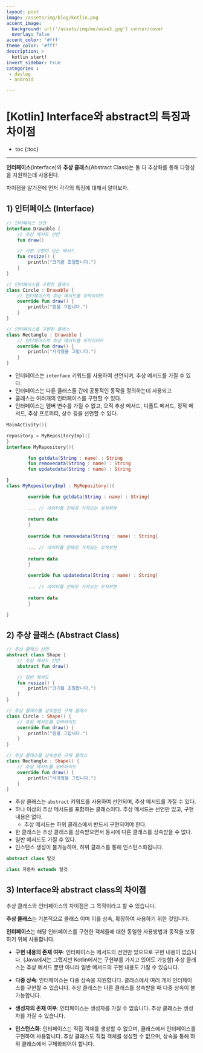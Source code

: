 ```yaml
---
layout: post
image: /assets/img/blog/kotlin.png
accent_image: 
  background: url('/assets/img/me/wave3.jpg') center/cover
  overlay: false
accent_color: '#fff'
theme_color: '#fff'
description: >
  kotlin start!
invert_sidebar: true
categories :
 - devlog	
 - android

---
```


# [Kotlin] Interface와 abstract의 특징과 차이점

* toc
{:toc}
---

**인터페이스**(Interface)와 **추상 클래스**(Abstract Class)는 둘 다 추상화를 통해 다형성을 지원하는데 사용된다.

차이점을 알기전에 먼저 각각의 특징에 대해서 알아보자.

## 1) 인터페이스 (Interface)

```kotlin
// 인터페이스 선언
interface Drawable {
    // 추상 메서드 선언
    fun draw()

    // 기본 구현이 있는 메서드
    fun resize() {
        println("크기를 조절합니다.")
    }
}

// 인터페이스를 구현한 클래스
class Circle : Drawable {
    // 인터페이스의 추상 메서드를 오버라이드
    override fun draw() {
        println("원을 그립니다.")
    }
}

// 인터페이스를 구현한 클래스
class Rectangle : Drawable {
    // 인터페이스의 추상 메서드를 오버라이드
    override fun draw() {
        println("사각형을 그립니다.")
    }
}
```

* 인터페이스는 `interface` 키워드를 사용하여 선언되며, 추상 메서드를 가질 수 있다.
* 인터페이스는 다른 클래스들 간에 공통적인 동작을 정의하는데 사용되고
* 클래스는 여러개의 인터페이스를 구현할 수 있다.
* 인터페이스는 멤버 변수를 가질 수 없고, 오직 추상 메서드, 디폴트 메서드, 정적 메서드, 추상 프로퍼티, 상수 등을 선언할 수 있다.

```kotlin
MainActivity(){

repository = MyRepositoryImpl()
}
interface MyRepository(){

		fun getdata(String : name) : String
		fun removedata(String : name) : String
		fun updatedata(String : name) : String

}
class MyRepositoryImpl : MyRepository(){

		override fun getdata(String : name) : String{
		
		... // 데이터를 진짜로 가져오는 로직부분
		
		return data
		}
		
		override fun removedata(String : name) : String{
		
		... // 데이터를 진짜로 가져오는 로직부분
		
		return data
		}

		override fun updatedata(String : name) : String{
		
		... // 데이터를 진짜로 가져오는 로직부분
		
		return data
		}

}
```



## 2) 추상 클래스 (Abstract Class)

```kotlin
// 추상 클래스 선언
abstract class Shape {
    // 추상 메서드 선언
    abstract fun draw()

    // 일반 메서드
    fun resize() {
        println("크기를 조절합니다.")
    }
}

// 추상 클래스를 상속받은 구체 클래스
class Circle : Shape() {
    // 추상 메서드를 오버라이드
    override fun draw() {
        println("원을 그립니다.")
    }
}

// 추상 클래스를 상속받은 구체 클래스
class Rectangle : Shape() {
    // 추상 메서드를 오버라이드
    override fun draw() {
        println("사각형을 그립니다.")
    }
}
```

- 추상 클래스는 `abstract` 키워드를 사용하여 선언되며, 추상 메서드를 가질 수 있다.
- 하나 이상의 추상 메서드를 포함하는 클래스이다. 추상 메서드는 선언만 있고, 구현 내용은 없다.
  - 추상 메서드는 하위 클래스에서 반드시 구현되어야 한다.
- 한 클래스는 추상 클래스를 상속받으면서 동시에 다른 클래스를 상속받을 수 없다.
- 일반 메서드도 가질 수 있다.
- 인스턴스 생성이 불가능하며, 하위 클래스를 통해 인스턴스화됩니다.

```kotlin
abstract class 탈것 
```

```java
class 자동차 extends 탈것
```



## 3) Interface와 abstract class의 차이점

추상 클래스와 인터페이스의 차이점은 그 목적이라고 할 수 있습니다. 

**추상 클래스**는 기본적으로 클래스 이며 이를 상속, 확장하여 사용하기 위한 것입니다. 

**인터페이스**는 해당 인터페이스를 구현한 객체들에 대한 동일한 사용방법과 동작을 보장하기 위해 사용합니다.

* **구현 내용의 존재 여부**: 인터페이스는 메서드의 선언만 있으므로 구현 내용이 없습니다. (Java에서는 그랬지만 Kotlin에서는 구현부를 가지고 있어도 가능함) 추상 클래스는 추상 메서드 뿐만 아니라 일반 메서드의 구현 내용도 가질 수 있습니다.

* **다중 상속**: 인터페이스는 다중 상속을 지원합니다. 클래스에서 여러 개의 인터페이스를 구현할 수 있습니다. 추상 클래스는 다른 클래스를 상속받을 때 다중 상속이 불가능합니다.

* **생성자의 존재 여부**: 인터페이스는 생성자를 가질 수 없습니다. 추상 클래스는 생성자를 가질 수 있습니다.

* **인스턴스화**: 인터페이스는 직접 객체를 생성할 수 없으며, 클래스에서 인터페이스를 구현하여 사용합니다. 추상 클래스도 직접 객체를 생성할 수 없으며, 상속을 통해 하위 클래스에서 구체화되어야 합니다.
